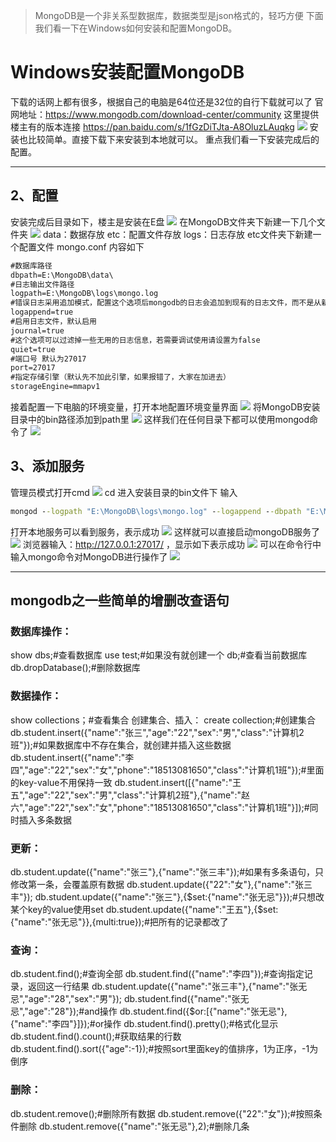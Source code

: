 > MongoDB是一个非关系型数据库，数据类型是json格式的，轻巧方便
> 下面我们看一下在Windows如何安装和配置MongoDB。
# Windows安装配置MongoDB

下载的话网上都有很多，根据自己的电脑是64位还是32位的自行下载就可以了
官网地址：https://www.mongodb.com/download-center/community
这里提供楼主有的版本连接
https://pan.baidu.com/s/1fGzDiTJta-A8OluzLAuqkg
![](https://www.github.com/BestErwin/img/raw/master/xiaoshujiang/1542458941386.png)
安装也比较简单。直接下载下来安装到本地就可以。
重点我们看一下安装完成后的配置。

---
## 2、配置
安装完成后目录如下，楼主是安装在E盘
![](https://www.github.com/BestErwin/img/raw/master/xiaoshujiang/1542459368425.png)
在MongoDB文件夹下新建一下几个文件夹
![](https://www.github.com/BestErwin/img/raw/master/xiaoshujiang/1542459453412.png)
data：数据存放
etc：配置文件存放
logs：日志存放
etc文件夹下新建一个配置文件  mongo.conf
内容如下
```html
#数据库路径
dbpath=E:\MongoDB\data\
#日志输出文件路径
logpath=E:\MongoDB\logs\mongo.log
#错误日志采用追加模式，配置这个选项后mongodb的日志会追加到现有的日志文件，而不是从新创建一个新文件
logappend=true
#启用日志文件，默认启用
journal=true
#这个选项可以过滤掉一些无用的日志信息，若需要调试使用请设置为false
quiet=true
#端口号 默认为27017
port=27017
#指定存储引擎（默认先不加此引擎，如果报错了，大家在加进去）
storageEngine=mmapv1
```
接着配置一下电脑的环境变量，打开本地配置环境变量界面
![](https://www.github.com/BestErwin/img/raw/master/xiaoshujiang/1542459919296.png)
将MongoDB安装目录中的bin路径添加到path里
![](https://www.github.com/BestErwin/img/raw/master/xiaoshujiang/1542459978821.png)
这样我们在任何目录下都可以使用mongod命令了
![](https://www.github.com/BestErwin/img/raw/master/xiaoshujiang/1542460046197.png)

## 3、添加服务
管理员模式打开cmd
![](https://www.github.com/BestErwin/img/raw/master/xiaoshujiang/1542460884681.png)
cd 进入安装目录的bin文件下
输入
```cmd
mongod --logpath "E:\MongoDB\logs\mongo.log" --logappend --dbpath "E:\MongoDB\data" --directoryperdb --serviceName "MongoDB" --serviceDisplayName "MongoDB" --install
```
打开本地服务可以看到服务，表示成功
![](https://www.github.com/BestErwin/img/raw/master/xiaoshujiang/1542461023228.png)
这样就可以直接启动mongoDB服务了
![](https://www.github.com/BestErwin/img/raw/master/xiaoshujiang/1542461141383.png)
浏览器输入：http://127.0.0.1:27017/ ，显示如下表示成功
![](https://www.github.com/BestErwin/img/raw/master/xiaoshujiang/1542461320561.png)
可以在命令行中输入mongo命令对MongoDB进行操作了
![](https://www.github.com/BestErwin/img/raw/master/xiaoshujiang/1542461436090.png)

---
## mongodb之一些简单的增删改查语句
 

### 数据库操作：
show dbs;#查看数据库
use test;#如果没有就创建一个
db;#查看当前数据库
db.dropDatabase();#删除数据库

### 数据操作：
show collections；#查看集合
创建集合、插入：
create collection;#创建集合
db.student.insert({"name":"张三","age":"22","sex":"男","class":"计算机2班"});#如果数据库中不存在集合，就创建并插入这些数据
db.student.insert({"name":"李四","age":"22","sex":"女","phone":"18513081650","class":"计算机1班"});#里面的key-value不用保持一致
db.student.insert([{"name":"王五","age":"22","sex":"男","class":"计算机2班"},{"name":"赵六","age":"22","sex":"女","phone":"18513081650","class":"计算机1班"}]);#同时插入多条数据

### 更新：
db.student.update({"name":"张三"},{"name":"张三丰"});#如果有多条语句，只修改第一条，会覆盖原有数据
db.student.update({"22":"女"},{"name":"张三丰"});
db.student.update({"name":"张三"},{$set:{"name":"张无忌"}});#只想改某个key的value使用set
db.student.update({"name":"王五"},{$set:{"name":"张无忌"}},{multi:true});#把所有的记录都改了

### 查询：
db.student.find();#查询全部
db.student.find({"name":"李四"});#查询指定记录，返回这一行结果
db.student.update({"name":"张三丰"},{"name":"张无忌","age":"28","sex":"男"});
db.student.find({"name":"张无忌","age":"28"});#and操作
db.student.find({$or:[{"name":"张无忌"},{"name":"李四"}]});#or操作
db.student.find().pretty();#格式化显示
db.student.find().count();#获取结果的行数
db.student.find().sort({"age":-1});#按照sort里面key的值排序，1为正序，-1为倒序

### 删除：
db.student.remove();#删除所有数据
db.student.remove({"22":"女"});#按照条件删除
db.student.remove({"name":"张无忌"},2);#删除几条
